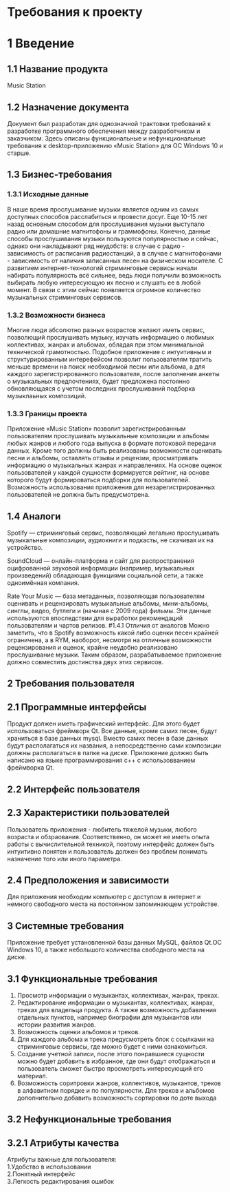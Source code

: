 # Требования к проекту 
# 1 Введение
## 1.1 Название продукта 
Music Station
## 1.2 Назначение документа
Документ был разработан для однозначной трактовки требований к разработке программного обеспечения между разработчиком и заказчиком. Здесь описаны функциональные и нефункциональные требования к desktop-приложению «Music Station» для OC Windows 10  и старше. 
## 1.3 Бизнес-требования
### 1.3.1 Исходные данные
В наше время прослушивание музыки является одним из самых доступных способов расслабиться и провести досуг. Еще 10-15 лет назад основным способом для прослушивания музыки выступало радио или домашние магнитофоны и граммофоны. Конечно, данные способы прослушивания музыки пользуются популярностью и сейчас, однако они накладывают ряд неудобств: в случае с радио - зависимость от расписания радиостанций, а в случае с магнитофонами - зависимость от наличия записанных песен на физическом носителе. С развитием интернет-технологий стриминговые сервисы начали набирать популярность всё сильнее, ведь люди получили возможность выбирать любую интересующую их песню и слушать ее в любой момент. В связи с этим сейчас появляется огромное количество музыкальных стриминговых сервисов.
### 1.3.2 Возможности бизнеса
Многие люди абсолютно разных возрастов желают иметь сервис, позволющий прослушивать музыку, изучать информацию о любимых коллективах, жанрах и альбомах, обладая при этом минимальной технической грамотностью. Подобное приложение с интуитивным и структурированным интерефейсом позволит пользователям тратить меньше времени на поиск необходимой песни или альбома, а для каждого зарегистрированного пользователя, после заполнения анкеты о музыкальных предпочтениях, будет предложена постоянно обновляющаяся с учетом последних прослушиваний подборка музыклаьных композиций.
### 1.3.3 Границы проекта
Приложение «Music Station» позволит зарегистрированным пользователям прослушивать музыкальные композиции и альбомы любых жанров и любого года выпуска в формате потоковой передачи данных. Кроме того должны быть реализованы возможности оценивать песни и альбомы, оставлять отзывы и рецензии, просматривать информацию о музыкальных жанрах и направлениях. На основе оценок пользователей у каждой сущности формируется рейтинг, на основе которого будут формироваться подборки для пользователей. Возможность использования приложения для незарегистрированных пользователей не должна быть предусмотрена.
## 1.4 Аналоги 
Spotify — стриминговый сервис, позволяющий легально прослушивать музыкальные композиции, аудиокниги и подкасты, не скачивая их на устройство.

SoundCloud — онлайн-платформа и сайт для распространения оцифрованной звуковой информации (например, музыкальных произведений) обладающая функциями социальной сети, а также одноимённая компания.

Rate Your Music — база метаданных, позволяющая пользователям оценивать и рецензировать музыкальные альбомы, мини-альбомы, синглы, видео, бутлеги и (начиная с 2009 года) фильмы. Эти данные используются впоследствии для выработки рекомендаций пользователям и чартов релизов.
#1.4.1 Отличия от аналогов
Можно заметить, что в Spotify возможность какой либо оценки песен крайней ограничена, а в RYM, наоборот, несмотря на отличные возможности рецензирования и оценок, крайне неудобно реализовано прослушивание музыки. Таким образом, разрабатываемое приложение должно совместить достинства двух этих сервисов.
## 2 Требования пользователя  
## 2.1 Программные интерфейсы 
Продукт должен иметь графический интерфейс. Для этого будет использоваться фреймворк Qt. Все данные, кроме самих песен, будут храниться в базе данных mysql. Вместо самих песен в базе данных будут располагаться их названия, а непосредственно сами композиции должны располагаться в папке на диске. Приложение должно быть написано на языке программирования с++ с использовванием фреймворка Qt.  
## 2.2 Интерфейс пользователя  

## 2.3 Характеристики пользователей  
Пользователь приложения - любитель тяжелой музыки, любого возраста и обзраования. Соответственно, он может не иметь опыта работы с вычислительной техникой, поэтому интерфейс должен быть интуитивно понятен и пользователь должен без проблем понимать назначение того или иного параметра.
## 2.4 Предположения и зависимости 
Для приложения необходим компьютер с доступом в интернет и немного свободного места на постоянном запоминающем устройстве.
## 3 Системные требования  
Приложение требует установленной базы данных MySQL, файлов Qt.ОС Windows 10, а также небольшого количества свободного места на диске.
## 3.1 Функциональные требования 
1. Просмотр информации о музыкантах, коллективах, жанрах, треках.
2. Редактирование информации о музыкантах, коллективах, жанрах, треках для владельца продукта. А также возможность добавления отдельных пунктов, например биографии для музыкантов или истории развития жанров.
3. Возможность оценки альбомов и треков.
4. Для каждого альбома и трека предусмотреть блок с ссылками на стриминговые сервисы, где можно будет с ними ознакомиться.
5. Создание учетной записи, после этого понравшиеся сущности можно будет добавить в избранное, где они будут отображаться и пользователь сможет быстро просмотреть интересующий его материал. 
6. Возможность соритровки жанров, коллективов, музыкантов, треков в алфавитном порядке и по популярности. Для треков и альбомов дополнительно добавить возможность сортировки по доте выхода
## 3.2 Нефункциональные требования  
## 3.2.1 Атрибуты качества
Атрибуты важные для пользователя:  
1.Удобство в использовании  
2.Понятный интерфейс   
3.Легкость редактирования ошибок   

